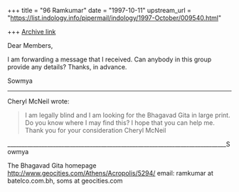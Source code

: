 +++
title = "96 Ramkumar"
date = "1997-10-11"
upstream_url = "https://list.indology.info/pipermail/indology/1997-October/009540.html"

+++
[Archive link](https://list.indology.info/pipermail/indology/1997-October/009540.html)

Dear  Members,

I am forwarding a message that I received. Can anybody in this group
provide any details? Thanks, in advance.

Sowmya
___________________________________________________________________________

Cheryl McNeil wrote:

> I am legally blind and I am looking for the Bhagavad Gita in large
> print.
> Do you know where I may find this?
> I hope that you can help me.
> Thank you for your consideration
> Cheryl McNeil

_____________________________________________________________________________Sowmya

The Bhagavad Gita homepage
http://www.geocities.com/Athens/Acropolis/5294/
email: ramkumar at batelco.com.bh, soms at geocities.com



